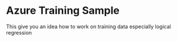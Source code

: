 
# Azure Training Sample

This give you an idea how to work on training data especially logical regression 


